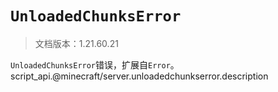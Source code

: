 # `UnloadedChunksError`

> 文档版本：1.21.60.21

`UnloadedChunksError`错误，扩展自`Error`。script_api.@minecraft/server.unloadedchunkserror.description
